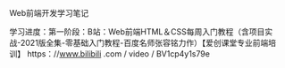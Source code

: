 Web前端开发学习笔记

学习进度：第一阶段：B站：Web前端HTML＆CSS每周入门教程（含项目实战-2021版全集-零基础入门教程-百度名师张容铭力作）【爱创课堂专业前端培训】 https：//www.bilibili .com / video / BV1cp4y1s79e

